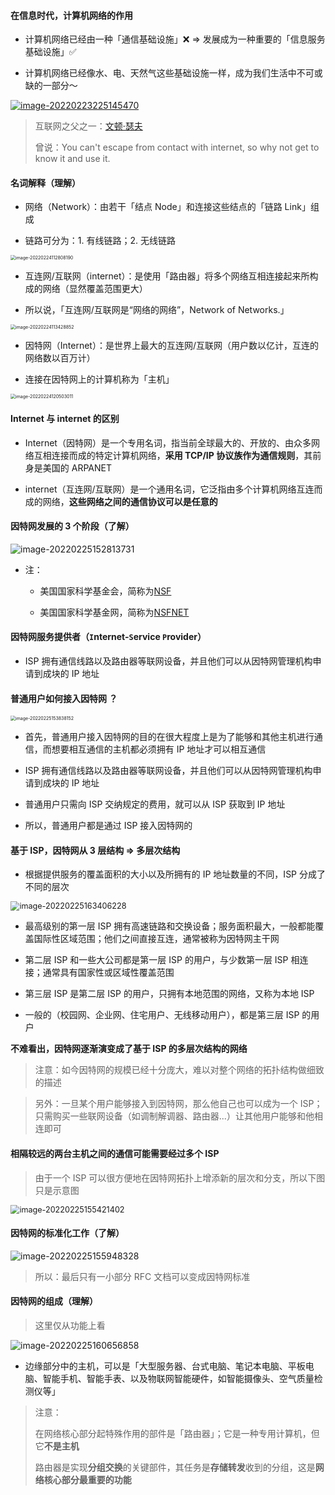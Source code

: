 #### 在信息时代，计算机网络的作用

- 计算机网络已经由一种「通信基础设施」❌ => 发展成为一种重要的「信息服务基础设施」✅

- 计算机网络已经像水、电、天然气这些基础设施一样，成为我们生活中不可或缺的一部分～

[![image-20220223225145470](https://gitee.com/pj-l/imgs-1/raw/master/image-20220223225145470.png)](https://www.cnnic.net.cn)

> 互联网之父之一：[文顿·瑟夫](https://zh.wikipedia.org/wiki/%E6%96%87%E9%A0%93%C2%B7%E7%91%9F%E5%A4%AB)
>
> 曾说：You can't escape from contact with internet, so why not get to know it and use it.

#### 名词解释（理解）

- 网络（Network）：由若干「结点 Node」和连接这些结点的「链路 Link」组成

- 链路可分为：1. 有线链路；2. 无线链路

<img src="https://gitee.com/pj-l/imgs-1/raw/master/image-20220224112808190.png" alt="image-20220224112808190" style="zoom:50%;" />

- 互连网/互联网（internet）：是使用「路由器」将多个网络互相连接起来所构成的网络（显然覆盖范围更大）

- 所以说，「互连网/互联网是“网络的网络”，Network of Networks.」

<img src="https://gitee.com/pj-l/imgs-1/raw/master/image-20220224113428852.png" alt="image-20220224113428852" style="zoom: 50%;" />

- 因特网（Internet）：是世界上最大的互连网/互联网（用户数以亿计，互连的网络数以百万计）

- 连接在因特网上的计算机称为「主机」

<img src="https://gitee.com/pj-l/imgs-1/raw/master/image-20220224120503011.png" alt="image-20220224120503011" style="zoom:50%;" />

#### Internet 与 internet 的区别

- Internet（因特网）是一个专用名词，指当前全球最大的、开放的、由众多网络互相连接而成的特定计算机网络，**采用 TCP/IP 协议族作为通信规则**，其前身是美国的 ARPANET

- internet（互连网/互联网）是一个通用名词，它泛指由多个计算机网络互连而成的网络，**这些网络之间的通信协议可以是任意的**

#### 因特网发展的 3 个阶段（了解）

![image-20220225152813731](https://gitee.com/pj-l/imgs-1/raw/master/image-20220225152813731.png)

- 注：

	- 美国国家科学基金会，简称为[NSF](https://zh.wikipedia.org/wiki/%E5%9B%BD%E5%AE%B6%E7%A7%91%E5%AD%A6%E5%9F%BA%E9%87%91%E4%BC%9A)
	
	- 美国国家科学基金网，简称为[NSFNET](https://en.wikipedia.org/wiki/National_Science_Foundation_Network)

#### 因特网服务提供者（`I`nternet-`S`ervice `P`rovider）

- ISP 拥有通信线路以及路由器等联网设备，并且他们可以从因特网管理机构申请到成块的 IP 地址

#### 普通用户如何接入因特网 ？

<img src="https://gitee.com/pj-l/imgs-1/raw/master/image-20220225153838152.png" alt="image-20220225153838152" style="zoom:50%;" />

- 首先，普通用户接入因特网的目的在很大程度上是为了能够和其他主机进行通信，而想要相互通信的主机都必须拥有 IP 地址才可以相互通信

- ISP 拥有通信线路以及路由器等联网设备，并且他们可以从因特网管理机构申请到成块的 IP 地址

- 普通用户只需向 ISP 交纳规定的费用，就可以从 ISP 获取到 IP 地址

- 所以，普通用户都是通过 ISP 接入因特网的

#### 基于 ISP，因特网从 3 层结构 => 多层次结构

- 根据提供服务的覆盖面积的大小以及所拥有的 IP 地址数量的不同，ISP 分成了不同的层次

<img src="https://gitee.com/pj-l/imgs-1/raw/master/image-20220225163406228.png" alt="image-20220225163406228" style="zoom:90%;" />

- 最高级别的第一层 ISP 拥有高速链路和交换设备；服务面积最大，一般都能覆盖国际性区域范围；他们之间直接互连，通常被称为因特网主干网

- 第二层 ISP 和一些大公司都是第一层 ISP 的用户，与少数第一层 ISP 相连接；通常具有国家性或区域性覆盖范围

- 第三层 ISP 是第二层 ISP 的用户，只拥有本地范围的网络，又称为本地 ISP

- 一般的（校园网、企业网、住宅用户、无线移动用户），都是第三层 ISP 的用户

**不难看出，因特网逐渐演变成了基于 ISP 的多层次结构的网络**

> 注意：如今因特网的规模已经十分庞大，难以对整个网络的拓扑结构做细致的描述

> 另外：一旦某个用户能够接入到因特网，那么他自己也可以成为一个 ISP；只需购买一些联网设备（如调制解调器、路由器...）让其他用户能够和他相连即可

#### 相隔较远的两台主机之间的通信可能需要经过多个 ISP

> 由于一个 ISP 可以很方便地在因特网拓扑上增添新的层次和分支，所以下图只是示意图

<img src="https://gitee.com/pj-l/imgs-1/raw/master/image-20220225155421402.png" alt="image-20220225155421402" style="zoom:90%;" />

#### 因特网的标准化工作（了解）

![image-20220225155948328](https://gitee.com/pj-l/imgs-1/raw/master/image-20220225155948328.png)

> 所以：最后只有一小部分 RFC 文档可以变成因特网标准

#### 因特网的组成（理解）

> 这里仅从功能上看

![image-20220225160656858](https://gitee.com/pj-l/imgs-1/raw/master/image-20220225160656858.png)

- 边缘部分中的主机，可以是「大型服务器、台式电脑、笔记本电脑、平板电脑、智能手机、智能手表、以及物联网智能硬件，如智能摄像头、空气质量检测仪等」

> 注意：
>
> 在网络核心部分起特殊作用的部件是「路由器」；它是一种专用计算机，但它**不是主机**
>
> 路由器是实现**分组交换**的关键部件，其任务是**存储转发**收到的分组，这是**网络核心部分最重要的功能**

